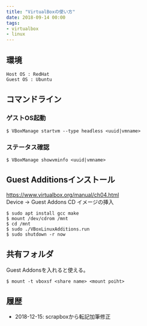 ```yaml
---
title: "VirtualBoxの使い方"
date: 2018-09-14 00:00
tags:
- virtualbox
- linux
---
```


## 環境

```
Host OS : RedHat
Guest OS : Ubuntu
```

## コマンドライン

### ゲストOS起動

```shell
$ VBoxManage startvm --type headless <uuid|vmname>
```

### ステータス確認

```shell
$ VBoxManage showvminfo <uuid|vmname>
```

## Guest Additionsインストール

<https://www.virtualbox.org/manual/ch04.html>  
Device -> Guest Addons CD イメージの挿入

```shell
$ sudo apt install gcc make
$ mount /dev/cdrom /mnt
$ cd /mnt
$ sudo ./VBoxLinuxAdditions.run
$ sudo shutdown -r now
```

## 共有フォルダ

Guest Addonsを入れると使える。

```shell
$ mount -t vboxsf <share name> <mount poiht>
```

## 履歴

- 2018-12-15: scrapboxから転記加筆修正